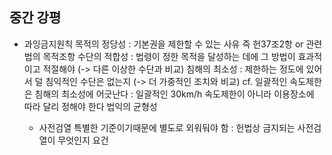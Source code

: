 ## 중간 강평

* 과잉금지원칙
  목적의 정당성 : 기본권을 제한할 수 있는 사유 즉 헌37조2항 or 관련법의 목적조항 
  수단의 적합성 : 법령이 정한 목적을 달성하는 데에 그 방법이 효과적이고 적절해야 (-> 다른 이상한 수단과 비교)
  침해의 최소성 : 제한하는 정도에 있어서 덜 침익적인 수단은 없는지 (-> 더 가중적인 조치와 비교)
                cf. 일괄적인 속도제한은 침해의 최소성에 어긋난다 : 일괄적인 30km/h 속도제한이 아니라 이용장소에 따라 달리 정해야 한다
  법익의 균형성


  * 사전검열 특별한 기준이기때문에 별도로 외워둬야 함 : 헌법상 금지되는 사전검열이 무엇인지 요건